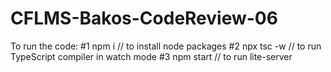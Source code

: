 # CFLMS-Bakos-CodeReview-06

To run the code:
#1 npm i            // to install node packages
#2 npx tsc -w       // to run TypeScript compiler in watch mode
#3 npm start        // to run lite-server

